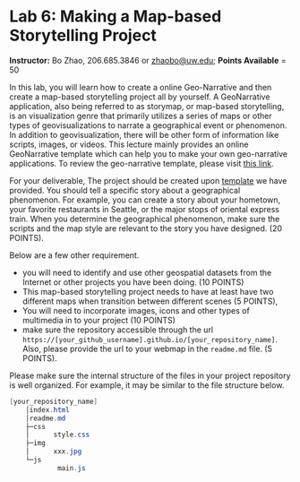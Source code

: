# Lab 6: Making a Map-based Storytelling Project

**Instructor:** Bo Zhao, 206.685.3846 or zhaobo@uw.edu; **Points Available** = 50


In this lab, you will learn how to create a online Geo-Narrative and then create a map-based storytelling project all by yourself. A GeoNarrative application, also being referred to as storymap, or map-based storytelling, is an visualization genre that primarily utilizes a series of maps or other types of geovisualizations to narrate a geographical event or phenomenon. In addition to geovisualization, there will be other form of information like scripts, images, or videos. This lecture mainly provides an online GeoNarrative template which can help you to make your own geo-narrative applications. To review the geo-narrative template, please visit [this link](https://jakobzhao.github.io/geog458/weeks/week07).


For your deliverable, The project should be created upon [template](weeks/week07/readme.md) we have provided. You should tell a specific story about a geographical phenomenon. For example, you can create a story about your hometown, your favorite restaurants in Seattle, or the major stops of oriental express train. When you determine the geographical phenomenon, make sure the scripts and the map style are relevant to the story you have designed. (20 POINTS). 

Below are a few other requirement.
   
   - you will need to identify and use other geospatial datasets from the Internet or other projects you have been doing. (10 POINTS)
   - This map-based storytelling project needs to have at least have two different maps when transition between different scenes (5 POINTS),
   - You will need to incorporate images, icons and other types of multimedia in to your project (10 POINTS)
   - make sure the repository accessible through the url `https://[your_github_username].github.io/[your_repository_name]`. Also, please provide the url to your webmap in the `readme.md` file. (5 POINTS).

Please make sure the internal structure of the files in your project repository is well organized. For example, it may be similar to the file structure below.

```powershell
[your_repository_name]
    │index.html
    │readme.md
    ├─css
    │      style.css
    ├─img
    │      xxx.jpg
    └─js
            main.js
```